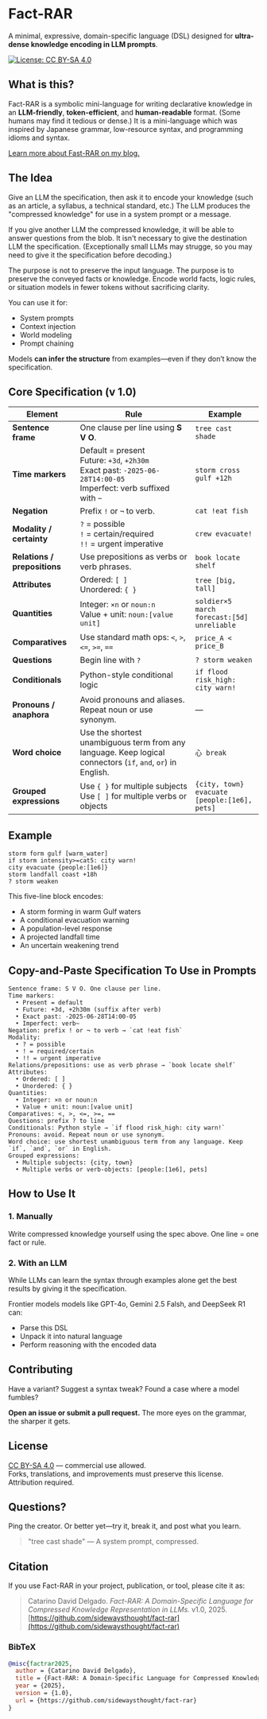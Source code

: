# Fact-RAR

A minimal, expressive, domain-specific language (DSL) designed for **ultra-dense knowledge encoding in LLM prompts**.

[![License: CC BY-SA 4.0](https://img.shields.io/badge/License-BY--SA%204.0-lightgrey.svg)](https://creativecommons.org/licenses/by-sa/4.0/)

## What is this?

Fact-RAR is a symbolic mini-language for writing declarative knowledge in an **LLM-friendly**, **token-efficient**, and **human-readable** format. (Some humans may find it tedious or dense.) It is a mini-language which was inspired by Japanese grammar, low-resource syntax, and programming idioms and syntax.

[Learn more about Fast-RAR on my blog.](https://www.sidewaysthought.net/ai/speaking-machine-a-language-to-communicate-facts-to-large-language-models/)

## The Idea
Give an LLM the specification, then ask it to encode your knowledge (such as an article, a syllabus, a technical standard, etc.) The LLM produces the "compressed knowledge" for use in a system prompt or a message.

If you give another LLM the compressed knowledge, it will be able to answer questions from the blob. It isn't necessary to give the destination LLM the specification. (Exceptionally small LLMs may strugge, so you may need to give it the specification before decoding.)

The purpose is not to preserve the input language. The purpose is to preserve the conveyed facts or knowledge. Encode world facts, logic rules, or situation models in fewer tokens without sacrificing clarity.

You can use it for:

* System prompts
* Context injection
* World modeling
* Prompt chaining

Models **can infer the structure** from examples—even if they don’t know the specification.

## Core Specification (v 1.0)

| Element                    | Rule                                                                                                                                         | Example                                              |
|----------------------------|----------------------------------------------------------------------------------------------------------------------------------------------|------------------------------------------------------|
| **Sentence frame**         | One clause per line using **S V O**.                                                                                                         | `tree cast shade`                                    |
| **Time markers**           | Default = present<br>Future: `+3d`, `+2h30m`<br>Exact past: `-2025-06-28T14:00-05`<br>Imperfect: verb suffixed with `~`                     | `storm cross gulf +12h`                              |
| **Negation**               | Prefix `!` or `¬` to verb.                                                                                                                   | `cat !eat fish`                                      |
| **Modality / certainty**   | `?` = possible<br>`!` = certain/required<br>`!!` = urgent imperative                                                                         | `crew evacuate!`                                     |
| **Relations / prepositions** | Use prepositions as verbs or verb phrases.                                                                                                | `book locate shelf`                                  |
| **Attributes**             | Ordered: `[ ]`<br>Unordered: `{ }`                                                                                                          | `tree [big, tall]`                                   |
| **Quantities**             | Integer: `×n` or `noun:n`<br>Value + unit: `noun:[value unit]`                                                                              | `soldier×5 march`<br>`forecast:[5d] unreliable`      |
| **Comparatives**           | Use standard math ops: `<`, `>`, `<=`, `>=`, `==`                                                                                           | `price_A < price_B`                                  |
| **Questions**              | Begin line with `?`                                                                                                                         | `? storm weaken`                                     |
| **Conditionals**           | Python-style conditional logic                                                                                                              | `if flood risk_high: city warn!`                     |
| **Pronouns / anaphora**    | Avoid pronouns and aliases. Repeat noun or use synonym.                                                                                     | —                                                    |
| **Word choice**            | Use the shortest unambiguous term from any language. Keep logical connectors (`if`, `and`, `or`) in English.                               | `心 break`                                            |
| **Grouped expressions**    | Use `{ }` for multiple subjects<br>Use `[ ]` for multiple verbs or objects                                                                  | `{city, town} evacuate [people:[1e6], pets]`         |

## Example

```text
storm form gulf [warm_water]
if storm intensity>=cat5: city warn!
city evacuate {people:[1e6]}
storm landfall coast +18h
? storm weaken
```

This five-line block encodes:

* A storm forming in warm Gulf waters
* A conditional evacuation warning
* A population-level response
* A projected landfall time
* An uncertain weakening trend

## Copy-and-Paste Specification To Use in Prompts
```
Sentence frame: S V O. One clause per line.
Time markers:
  • Present = default
  • Future: +3d, +2h30m (suffix after verb)
  • Exact past: -2025-06-28T14:00-05
  • Imperfect: verb~
Negation: prefix ! or ¬ to verb → `cat !eat fish`
Modality:
  • ? = possible
  • ! = required/certain
  • !! = urgent imperative
Relations/prepositions: use as verb phrase → `book locate shelf`
Attributes:
  • Ordered: [ ]
  • Unordered: { }
Quantities:
  • Integer: ×n or noun:n
  • Value + unit: noun:[value unit]
Comparatives: <, >, <=, >=, ==
Questions: prefix ? to line
Conditionals: Python style → `if flood risk_high: city warn!`
Pronouns: avoid. Repeat noun or use synonym.
Word choice: use shortest unambiguous term from any language. Keep `if`, `and`, `or` in English.
Grouped expressions:
  • Multiple subjects: {city, town}
  • Multiple verbs or verb-objects: [people:[1e6], pets]
```

## How to Use It

### 1. **Manually**

Write compressed knowledge yourself using the spec above. One line = one fact or rule.

### 2. **With an LLM**

While LLMs can learn the syntax through examples alone get the best results by giving it the specification. 

Frontier models models like GPT-4o, Gemini 2.5 Falsh, and DeepSeek R1 can:

* Parse this DSL
* Unpack it into natural language
* Perform reasoning with the encoded data

## Contributing

Have a variant? Suggest a syntax tweak? Found a case where a model fumbles?

**Open an issue or submit a pull request.**
The more eyes on the grammar, the sharper it gets.

## License

[CC BY-SA 4.0](https://creativecommons.org/licenses/by-sa/4.0/) — commercial use allowed.  
Forks, translations, and improvements must preserve this license. Attribution required.

## Questions?

Ping the creator. Or better yet—try it, break it, and post what you learn.

> "tree cast shade"
> — A system prompt, compressed.

## Citation

If you use Fact-RAR in your project, publication, or tool, please cite it as:

> Catarino David Delgado. *Fact-RAR: A Domain-Specific Language for Compressed Knowledge Representation in LLMs.* v1.0, 2025. [https://github.com/sidewaysthought/fact-rar](https://github.com/sidewaysthought/fact-rar)

### BibTeX

```bibtex
@misc{factrar2025,
  author = {Catarino David Delgado},
  title = {Fact-RAR: A Domain-Specific Language for Compressed Knowledge Representation in LLMs},
  year = {2025},
  version = {1.0},
  url = {https://github.com/sidewaysthought/fact-rar}
}
